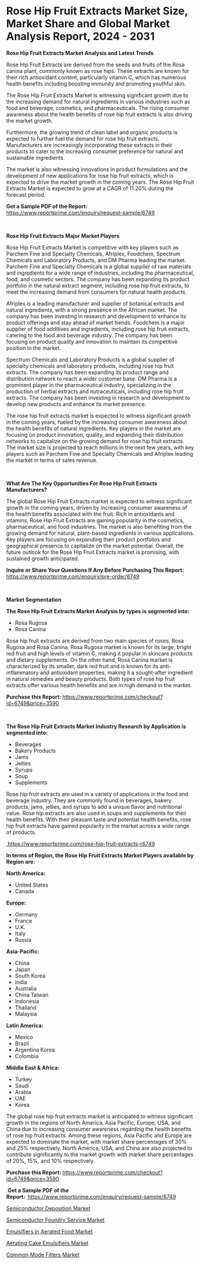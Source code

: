 <p><h1>Rose Hip Fruit Extracts Market Size, Market Share and Global Market Analysis Report, 2024 - 2031</h1></p><p><strong>Rose Hip Fruit Extracts Market Analysis and Latest Trends</strong></p>
<p><p>Rose Hip Fruit Extracts are derived from the seeds and fruits of the Rosa canina plant, commonly known as rose hips. These extracts are known for their rich antioxidant content, particularly vitamin C, which has numerous health benefits including boosting immunity and promoting youthful skin.</p><p>The Rose Hip Fruit Extracts Market is witnessing significant growth due to the increasing demand for natural ingredients in various industries such as food and beverage, cosmetics, and pharmaceuticals. The rising consumer awareness about the health benefits of rose hip fruit extracts is also driving the market growth.</p><p>Furthermore, the growing trend of clean label and organic products is expected to further fuel the demand for rose hip fruit extracts. Manufacturers are increasingly incorporating these extracts in their products to cater to the increasing consumer preference for natural and sustainable ingredients.</p><p>The market is also witnessing innovations in product formulations and the development of new applications for rose hip fruit extracts, which is expected to drive the market growth in the coming years. The Rose Hip Fruit Extracts Market is expected to grow at a CAGR of 11.20% during the forecast period.</p></p>
<p><strong>Get a Sample PDF of the Report:&nbsp;</strong> <a href="https://www.reportprime.com/enquiry/request-sample/6749">https://www.reportprime.com/enquiry/request-sample/6749</a></p>
<p>&nbsp;</p>
<p><strong>Rose Hip Fruit Extracts Major Market Players</strong></p>
<p><p>Rose Hip Fruit Extracts Market is competitive with key players such as Parchem Fine and Specialty Chemicals, Afriplex, Foodchem, Spectrum Chemicals and Laboratory Products, and DM Pharma leading the market. Parchem Fine and Specialty Chemicals is a global supplier of raw materials and ingredients for a wide range of industries, including the pharmaceutical, food, and cosmetic sectors. The company has been expanding its product portfolio in the natural extract segment, including rose hip fruit extracts, to meet the increasing demand from consumers for natural health products.</p><p>Afriplex is a leading manufacturer and supplier of botanical extracts and natural ingredients, with a strong presence in the African market. The company has been investing in research and development to enhance its product offerings and stay ahead of market trends. Foodchem is a major supplier of food additives and ingredients, including rose hip fruit extracts, catering to the food and beverage industry. The company has been focusing on product quality and innovation to maintain its competitive position in the market.</p><p>Spectrum Chemicals and Laboratory Products is a global supplier of specialty chemicals and laboratory products, including rose hip fruit extracts. The company has been expanding its product range and distribution network to reach a wider customer base. DM Pharma is a prominent player in the pharmaceutical industry, specializing in the production of herbal extracts and nutraceuticals, including rose hip fruit extracts. The company has been investing in research and development to develop new products and enhance its market presence.</p><p>The rose hip fruit extracts market is expected to witness significant growth in the coming years, fueled by the increasing consumer awareness about the health benefits of natural ingredients. Key players in the market are focusing on product innovation, quality, and expanding their distribution networks to capitalize on the growing demand for rose hip fruit extracts. The market size is projected to reach millions in the next few years, with key players such as Parchem Fine and Specialty Chemicals and Afriplex leading the market in terms of sales revenue.</p></p>
<p>&nbsp;</p>
<p><strong>What Are The Key Opportunities For Rose Hip Fruit Extracts Manufacturers?</strong></p>
<p><p>The global Rose Hip Fruit Extracts market is expected to witness significant growth in the coming years, driven by increasing consumer awareness of the health benefits associated with the fruit. Rich in antioxidants and vitamins, Rose Hip Fruit Extracts are gaining popularity in the cosmetics, pharmaceutical, and food industries. The market is also benefiting from the growing demand for natural, plant-based ingredients in various applications. Key players are focusing on expanding their product portfolios and geographical presence to capitalize on the market potential. Overall, the future outlook for the Rose Hip Fruit Extracts market is promising, with sustained growth anticipated.</p></p>
<p><strong>Inquire or Share Your Questions If Any Before Purchasing This Report:</strong> <a href="https://www.reportprime.com/enquiry/pre-order/6749">https://www.reportprime.com/enquiry/pre-order/6749</a></p>
<p>&nbsp;</p>
<p><strong>Market Segmentation</strong></p>
<p><strong>The Rose Hip Fruit Extracts Market Analysis by types is segmented into:</strong></p>
<p><ul><li>Rosa Rugosa</li><li>Rosa Canina</li></ul></p>
<p><p>Rose hip fruit extracts are derived from two main species of roses, Rosa Rugosa and Rosa Canina. Rosa Rugosa market is known for its large, bright red fruit and high levels of vitamin C, making it popular in skincare products and dietary supplements. On the other hand, Rosa Canina market is characterized by its smaller, dark red fruit and is known for its anti-inflammatory and antioxidant properties, making it a sought-after ingredient in natural remedies and beauty products. Both types of rose hip fruit extracts offer various health benefits and are in high demand in the market.</p></p>
<p><strong>Purchase this Report:&nbsp;</strong><a href="https://www.reportprime.com/checkout?id=6749&price=3590">https://www.reportprime.com/checkout?id=6749&price=3590</a></p>
<p>&nbsp;</p>
<p><strong>The Rose Hip Fruit Extracts Market Industry Research by Application is segmented into:</strong></p>
<p><ul><li>Beverages</li><li>Bakery Products</li><li>Jams</li><li>Jellies</li><li>Syrups</li><li>Soup</li><li>Supplements</li></ul></p>
<p><p>Rose hip fruit extracts are used in a variety of applications in the food and beverage industry. They are commonly found in beverages, bakery products, jams, jellies, and syrups to add a unique flavor and nutritional value. Rose hip extracts are also used in soups and supplements for their health benefits. With their pleasant taste and potential health benefits, rose hip fruit extracts have gained popularity in the market across a wide range of products.</p></p>
<p><a href="https://www.reportprime.com/rose-hip-fruit-extracts-r6749">&nbsp;https://www.reportprime.com/rose-hip-fruit-extracts-r6749</a></p>
<p><strong>In terms of Region, the Rose Hip Fruit Extracts Market Players available by Region are:</strong></p>
<p>
    <p> <strong> North America: </strong>
        <ul>
            <li>United States</li>
            <li>Canada</li>
        </ul>
        </p> 
    <p> <strong> Europe: </strong>
        <ul>
            <li>Germany</li>
            <li>France</li>
            <li>U.K.</li>
            <li>Italy</li>
            <li>Russia</li>
        </ul>
        </p> 
    <p> <strong> Asia-Pacific: </strong>
        <ul>
            <li>China</li>
            <li>Japan</li>
            <li>South Korea</li>
            <li>India</li>
            <li>Australia</li>
            <li>China Taiwan</li>
            <li>Indonesia</li>
            <li>Thailand</li>
            <li>Malaysia</li>
        </ul>
        </p> 
    <p> <strong> Latin America: </strong>
        <ul>
            <li>Mexico</li>
            <li>Brazil</li>
            <li>Argentina Korea</li>
            <li>Colombia</li>
        </ul>
        </p> 
    <p> <strong> Middle East & Africa: </strong>
        <ul>
            <li>Turkey</li>
            <li>Saudi</li>
            <li>Arabia</li>
            <li>UAE</li>
            <li>Korea</li>
        </ul>
    </p>
    </p>
<p><p>The global rose hip fruit extracts market is anticipated to witness significant growth in the regions of North America, Asia Pacific, Europe, USA, and China due to increasing consumer awareness regarding the health benefits of rose hip fruit extracts. Among these regions, Asia Pacific and Europe are expected to dominate the market, with market share percentages of 30% and 25% respectively. North America, USA, and China are also projected to contribute significantly to the market growth with market share percentages of 20%, 15%, and 10% respectively.</p></p>
<p><strong>Purchase this Report: </strong><a href="https://www.reportprime.com/checkout?id=6749&price=3590">https://www.reportprime.com/checkout?id=6749&price=3590</a></p>
<p>&nbsp;<strong>Get a Sample PDF of the Report:&nbsp;&nbsp;</strong><a href="https://www.reportprime.com/enquiry/request-sample/6749">https://www.reportprime.com/enquiry/request-sample/6749</a></p>
<p><strong></strong></p>
<p><p><a href="https://www.linkedin.com/pulse/semiconductor-deposition-market-size-growing-cagr-107-lcm0c?trackingId=F0a5QLRlSqiNQj%2F1f1rp5A%3D%3D">Semiconductor Deposition Market</a></p><p><a href="https://www.linkedin.com/pulse/semiconductor-foundry-service-market-global-regional-analysis-mxggc?trackingId=tFcMfhN7THahLqt%2BV%2BUNUA%3D%3D">Semiconductor Foundry Service Market</a></p><p><a href="https://github.com/btwcqfvq34/Market-Research-Report-List-2/blob/main/emulsifiers-in-aerated-food-market.md">Emulsifiers in Aerated Food Market</a></p><p><a href="https://github.com/nicoletavirag/Market-Research-Report-List-5/blob/main/aerating-cake-emulsifiers-market.md">Aerating Cake Emulsifiers Market</a></p><p><a href="https://www.linkedin.com/pulse/common-mode-filters-market-analysis-report-global-insights-region-qij7e?trackingId=l4QuxJWhT7%2B0BDG70jDs1A%3D%3D">Common Mode Filters Market</a></p></p>